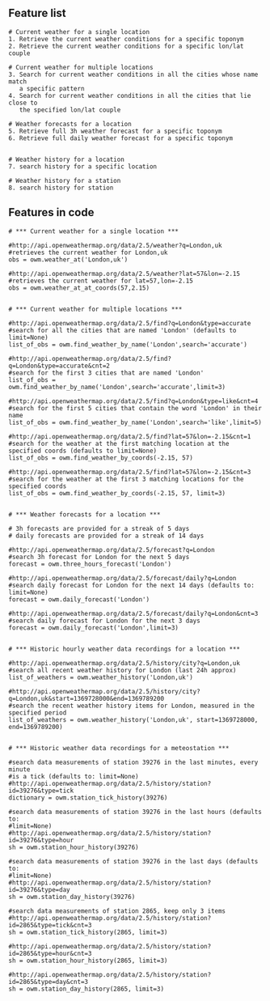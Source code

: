 
Feature list
------------

	# Current weather for a single location
	1. Retrieve the current weather conditions for a specific toponym
	2. Retrieve the current weather conditions for a specific lon/lat couple
	
	# Current weather for multiple locations
	3. Search for current weather conditions in all the cities whose name match 
	   a specific pattern
	4. Search for current weather conditions in all the cities that lie close to
	   the specified lon/lat couple
	
	# Weather forecasts for a location
	5. Retrieve full 3h weather forecast for a specific toponym
	6. Retrieve full daily weather forecast for a specific toponym
	
	
	# Weather history for a location
	7. search history for a specific location
	
	# Weather history for a station
	8. search history for station


Features in code
----------------

    # *** Current weather for a single location ***

    #http://api.openweathermap.org/data/2.5/weather?q=London,uk
    #retrieves the current weather for London,uk
    obs = owm.weather_at('London,uk')
    
    #http://api.openweathermap.org/data/2.5/weather?lat=57&lon=-2.15
    #retrieves the current weather for lat=57,lon=-2.15
    obs = owm.weather_at_at_coords(57,2.15)
    
    
    # *** Current weather for multiple locations ***

    #http://api.openweathermap.org/data/2.5/find?q=London&type=accurate
    #search for all the cities that are named 'London' (defaults to limit=None)
    list_of_obs = owm.find_weather_by_name('London',search='accurate')

    #http://api.openweathermap.org/data/2.5/find?q=London&type=accurate&cnt=2
    #search for the first 3 cities that are named 'London'
    list_of_obs = owm.find_weather_by_name('London',search='accurate',limit=3)

    #http://api.openweathermap.org/data/2.5/find?q=London&type=like&cnt=4
    #search for the first 5 cities that contain the word 'London' in their name
    list_of_obs = owm.find_weather_by_name('London',search='like',limit=5)

    #http://api.openweathermap.org/data/2.5/find?lat=57&lon=-2.15&cnt=1
    #search for the weather at the first matching location at the specified coords (defaults to limit=None)
    list_of_obs = owm.find_weather_by_coords(-2.15, 57)

    #http://api.openweathermap.org/data/2.5/find?lat=57&lon=-2.15&cnt=3
    #search for the weather at the first 3 matching locations for the specified coords
    list_of_obs = owm.find_weather_by_coords(-2.15, 57, limit=3)


    # *** Weather forecasts for a location ***
    
    # 3h forecasts are provided for a streak of 5 days
    # daily forecasts are provided for a streak of 14 days
    
    #http://api.openweathermap.org/data/2.5/forecast?q=London
    #search 3h forecast for London for the next 5 days
    forecast = owm.three_hours_forecast('London')
    
    #http://api.openweathermap.org/data/2.5/forecast/daily?q=London
    #search daily forecast for London for the next 14 days (defaults to: limit=None)
    forecast = owm.daily_forecast('London')

    #http://api.openweathermap.org/data/2.5/forecast/daily?q=London&cnt=3
    #search daily forecast for London for the next 3 days
    forecast = owm.daily_forecast('London',limit=3)


	# *** Historic hourly weather data recordings for a location ***
	
	#http://api.openweathermap.org/data/2.5/history/city?q=London,uk
	#search all recent weather history for London (last 24h approx)
	list_of_weathers = owm.weather_history('London,uk')
	
	#http://api.openweathermap.org/data/2.5/history/city?q=London,uk&start=1369728000&end=1369789200
	#search the recent weather history items for London, measured in the specified period
	list_of_weathers = owm.weather_history('London,uk', start=1369728000, end=1369789200)
	
	
	# *** Historic weather data recordings for a meteostation ***
	
	#search data measurements of station 39276 in the last minutes, every minute
	#is a tick (defaults to: limit=None)
	#http://api.openweathermap.org/data/2.5/history/station?id=39276&type=tick
	dictionary = owm.station_tick_history(39276)
	
	#search data measurements of station 39276 in the last hours (defaults to: 
	#limit=None)
	#http://api.openweathermap.org/data/2.5/history/station?id=39276&type=hour
	sh = owm.station_hour_history(39276)
	
	#search data measurements of station 39276 in the last days (defaults to: 
	#limit=None)
	#http://api.openweathermap.org/data/2.5/history/station?id=39276&type=day
	sh = owm.station_day_history(39276)

	#search data measurements of station 2865, keep only 3 items
	#http://api.openweathermap.org/data/2.5/history/station?id=2865&type=tick&cnt=3
	sh = owm.station_tick_history(2865, limit=3)
	
	#http://api.openweathermap.org/data/2.5/history/station?id=2865&type=hour&cnt=3
	sh = owm.station_hour_history(2865, limit=3)
	
	#http://api.openweathermap.org/data/2.5/history/station?id=2865&type=day&cnt=3
	sh = owm.station_day_history(2865, limit=3)

